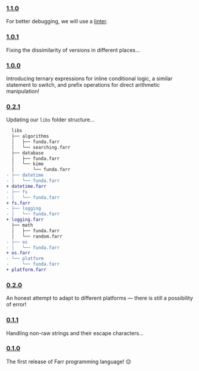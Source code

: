 ### [1.1.0](https://github.com/sheikhartin/farr/releases/tag/1.1.0)

For better debugging, we will use a [linter](https://github.com/astral-sh/ruff).

### [1.0.1](https://github.com/sheikhartin/farr/releases/tag/1.0.1)

Fixing the dissimilarity of versions in different places...

### [1.0.0](https://github.com/sheikhartin/farr/releases/tag/1.0.0)

Introducing ternary expressions for inline conditional logic, a similar statement to switch, and prefix operations for direct arithmetic manipulation!

### [0.2.1](https://github.com/sheikhartin/farr/releases/tag/0.2.1)

Updating our `libs` folder structure...

```diff
  libs
  ├── algorithms
  │   ├── funda.farr
  │   └── searching.farr
  ├── database
  │   ├── funda.farr
  │   └── kime
  │       └── funda.farr
- ├── datetime
- │   └── funda.farr
+ datetime.farr
- ├── fs
- │   └── funda.farr
+ fs.farr
- ├── logging
- │   └── funda.farr
+ logging.farr
  ├── math
  │   ├── funda.farr
  │   └── random.farr
- ├── os
- │   └── funda.farr
+ os.farr
- └── platform
-     └── funda.farr
+ platform.farr
```

### [0.2.0](https://github.com/sheikhartin/farr/releases/tag/0.2.0)

An honest attempt to adapt to different platforms — there is still a possibility of error!

### [0.1.1](https://github.com/sheikhartin/farr/releases/tag/0.1.1)

Handling non-raw strings and their escape characters...

### [0.1.0](https://github.com/sheikhartin/farr/releases/tag/0.1.0)

The first release of Farr programming language! :relieved:
